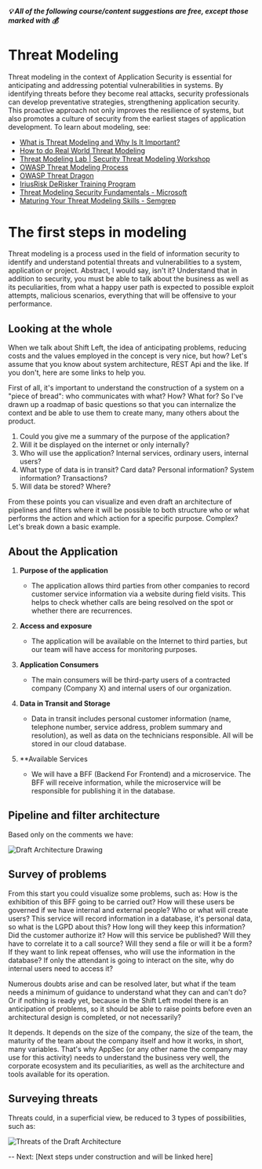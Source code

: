 ##### 💡 All of the following course/content suggestions are free, except those marked with 💰

# Threat Modeling
Threat modeling in the context of Application Security is essential for anticipating and addressing potential vulnerabilities in systems. By identifying threats before they become real attacks, security professionals can develop preventative strategies, strengthening application security. This proactive approach not only improves the resilience of systems, but also promotes a culture of security from the earliest stages of application development.
To learn about modeling, see:
- [What is Threat Modeling and Why Is It Important?](https://www.youtube.com/watch?v=h_BC6QMWDbA)
- [How to do Real World Threat Modeling](https://youtu.be/fggB70PxhmA?si=4PQVB-QhpKWeYs8u)
- [Threat Modeling Lab | Security Threat Modeling Workshop](https://www.youtube.com/watch?v=oioLnkQeVek)
- [OWASP Threat Modeling Process](https://owasp.org/www-community/Threat_Modeling_Process)
- [OWASP Threat Dragon](https://owasp.org/www-project-threat-dragon/)
- [IriusRisk DeRisker Training Program](https://www.iriusrisk.com/derisker-training-and-certification)
- [Threat Modeling Security Fundamentals - Microsoft](https://learn.microsoft.com/en-us/training/paths/tm-threat-modeling-fundamentals/)
- [Maturing Your Threat Modeling Skills - Semgrep](https://www.youtube.com/watch?v=2zxYPwpPVis)

# The first steps in modeling

Threat modeling is a process used in the field of information security to identify and understand potential threats and vulnerabilities to a system, application or project. Abstract, I would say, isn't it? Understand that in addition to security, you must be able to talk about the business as well as its peculiarities, from what a happy user path is expected to possible exploit attempts, malicious scenarios, everything that will be offensive to your performance.

## Looking at the whole

When we talk about Shift Left, the idea of anticipating problems, reducing costs and the values employed in the concept is very nice, but how?
Let's assume that you know about system architecture, REST Api and the like. If you don't, here are some links to help you.

First of all, it's important to understand the construction of a system on a "piece of bread": who communicates with what? How? What for? So I've drawn up a roadmap of basic questions so that you can internalize the context and be able to use them to create many, many others about the product.

1. Could you give me a summary of the purpose of the application?
2. Will it be displayed on the internet or only internally?
3. Who will use the application? Internal services, ordinary users, internal users?
4. What type of data is in transit? Card data? Personal information? System information? Transactions?
5. Will data be stored? Where?

From these points you can visualize and even draft an architecture of pipelines and filters where it will be possible to both structure who or what performs the action and which action for a specific purpose. Complex? Let's break down a basic example.


## About the Application

1. **Purpose of the application**
   - The application allows third parties from other companies to record customer service information via a website during field visits. This helps to check whether calls are being resolved on the spot or whether there are recurrences.

2. **Access and exposure**
   - The application will be available on the Internet to third parties, but our team will have access for monitoring purposes.

3. **Application Consumers**
   - The main consumers will be third-party users of a contracted company (Company X) and internal users of our organization.

4. **Data in Transit and Storage**
   - Data in transit includes personal customer information (name, telephone number, service address, problem summary and resolution), as well as data on the technicians responsible. All will be stored in our cloud database.

5. **Available Services
   - We will have a BFF (Backend For Frontend) and a microservice. The BFF will receive information, while the microservice will be responsible for publishing it in the database.

## Pipeline and filter architecture

Based only on the comments we have:

![Draft Architecture Drawing](https://github.com/PedroKetzer/roadmap-appsecbr/assets/37319386/6d91a609-1b47-4c96-aa51-c274bfabfb3c)


## Survey of problems

From this start you could visualize some problems, such as:
How is the exhibition of this BFF going to be carried out?
How will these users be governed if we have internal and external people? Who or what will create users?
This service will record information in a database, it's personal data, so what is the LGPD about this? How long will they keep this information? Did the customer authorize it?
How will this service be published? Will they have to correlate it to a call source?
Will they send a file or will it be a form?
If they want to link repeat offenses, who will use the information in the database?
If only the attendant is going to interact on the site, why do internal users need to access it?

Numerous doubts arise and can be resolved later, but what if the team needs a minimum of guidance to understand what they can and can't do? Or if nothing is ready yet, because in the Shift Left model there is an anticipation of problems, so it should be able to raise points before even an architectural design is completed, or not necessarily?

It depends.
It depends on the size of the company, the size of the team, the maturity of the team about the company itself and how it works, in short, many variables. That's why AppSec (or any other name the company may use for this activity) needs to understand the business very well, the corporate ecosystem and its peculiarities, as well as the architecture and tools available for its operation.

## Surveying threats

Threats could, in a superficial view, be reduced to 3 types of possibilities, such as:

![Threats of the Draft Architecture](https://github.com/PedroKetzer/roadmap-appsecbr/assets/37319386/f5a94642-995c-4e17-8484-93f06ede0284)



--
Next: [Next steps under construction and will be linked here]